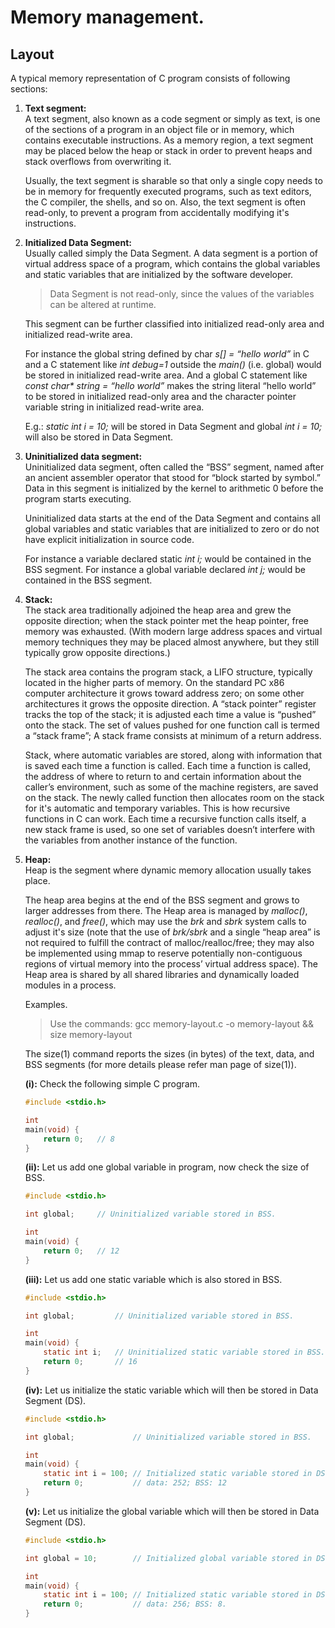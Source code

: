 # Memory management.

## Layout

A typical memory representation of C program consists of following sections:

1. **Text segment:** </br>
    A text segment, also known as a code segment or simply as text, is one of 
    the sections of a program in an object file or in memory, which contains 
    executable instructions.
    As a memory region, a text segment may be placed below the heap or stack 
    in order to prevent heaps and stack overflows from overwriting it.

    Usually, the text segment is sharable so that only a single copy needs to 
    be in memory for frequently executed programs, such as text editors, 
    the C compiler, the shells, and so on. Also, the text segment is often 
    read-only, to prevent a program from accidentally modifying 
    it's instructions.

2. **Initialized Data Segment:** </br>
    Usually called simply the Data Segment. A data segment is a portion of 
    virtual address space of a program, which contains the global variables 
    and static variables that are initialized by the software developer.

    > Data Segment is not read-only, since the values of the 
    > variables can be altered at runtime.

    This segment can be further classified into initialized read-only area and 
    initialized read-write area.

    For instance the global string defined by char *s[] = “hello world”* in C 
    and a C statement like *int debug=1* outside the *main()* (i.e. global) 
    would be stored in initialized read-write area. And a global C statement 
    like *const char\* string = “hello world”* makes the string literal 
    “hello world” to be stored in initialized read-only area and the character 
    pointer variable string in initialized read-write area.

    E.g.: *static int i = 10;* will be stored in Data Segment and 
    global *int i = 10;* will also be stored in Data Segment.

3. **Uninitialized data segment:** </br>
    Uninitialized data segment, often called the “BSS” segment, named after an 
    ancient assembler operator that stood for “block started by symbol.” 
    Data in this segment is initialized by the kernel to arithmetic 0 before 
    the program starts executing.

    Uninitialized data starts at the end of the Data Segment and contains all 
    global variables and static variables that are initialized to zero or do 
    not have explicit initialization in source code.

    For instance a variable declared static *int i;* would be contained in 
    the BSS segment.
    For instance a global variable declared *int j;* would be contained in 
    the BSS segment.

4. **Stack:** </br>
    The stack area traditionally adjoined the heap area and grew the opposite 
    direction; when the stack pointer met the heap pointer, free memory was 
    exhausted. (With modern large address spaces and virtual memory techniques 
    they may be placed almost anywhere, but they still typically grow 
    opposite directions.)

    The stack area contains the program stack, a LIFO structure, typically 
    located in the higher parts of memory. On the standard PC x86 computer 
    architecture it grows toward address zero; on some other architectures it 
    grows the opposite direction. A “stack pointer” register tracks the top of 
    the stack; it is adjusted each time a value is “pushed” onto the stack. 
    The set of values pushed for one function call is termed a “stack frame”; 
    A stack frame consists at minimum of a return address.

    Stack, where automatic variables are stored, along with information that 
    is saved each time a function is called. Each time a function is called, 
    the address of where to return to and certain information about the 
    caller’s environment, such as some of the machine registers, are saved on 
    the stack. The newly called function then allocates room on the stack for 
    it's automatic and temporary variables. This is how recursive functions in 
    C can work. Each time a recursive function calls itself, a new stack frame 
    is used, so one set of variables doesn’t interfere with the variables from 
    another instance of the function.

5. **Heap:** </br>
    Heap is the segment where dynamic memory allocation usually takes place.

    The heap area begins at the end of the BSS segment and grows to larger 
    addresses from there. The Heap area is managed by *malloc()*, *realloc()*, 
    and *free()*, which may use the *brk* and *sbrk* system calls to adjust 
    it's size (note that the use of *brk/sbrk* and a single “heap area” is not 
    required to fulfill the contract of malloc/realloc/free; they may also be 
    implemented using mmap to reserve potentially non-contiguous regions of 
    virtual memory into the process’ virtual address space). 
    The Heap area is shared by all shared libraries and dynamically loaded 
    modules in a process.

    Examples.
    > Use the commands: gcc memory-layout.c -o memory-layout
    > && size memory-layout

    The size(1) command reports the sizes (in bytes) of the text, data, and 
    BSS segments (for more details please refer man page of size(1)).

    **(i):** Check the following simple C program.
    ```C
    #include <stdio.h>

    int
    main(void) {
	    return 0;   // 8
    }
    ```
    **(ii):** Let us add one global variable in program, now check the size of 
    BSS.
    ```C
    #include <stdio.h>

    int global;     // Uninitialized variable stored in BSS.

    int
    main(void) {
    	return 0;   // 12
    }
    ```

    **(iii):** Let us add one static variable which is also stored in BSS.
    ```C
    #include <stdio.h>

    int global;         // Uninitialized variable stored in BSS.

    int
    main(void) {
	    static int i;   // Uninitialized static variable stored in BSS.
	    return 0;       // 16
    }
    ```
    **(iv):** Let us initialize the static variable which will then be stored 
    in Data Segment (DS).
    ```C
    #include <stdio.h>

    int global;             // Uninitialized variable stored in BSS.

    int
    main(void) {
    	static int i = 100; // Initialized static variable stored in DS.
    	return 0;           // data: 252; BSS: 12
    }
    ```

    **(v):** Let us initialize the global variable which will then be stored 
    in Data Segment (DS).

    ```C
    #include <stdio.h> 

    int global = 10;        // Initialized global variable stored in DS.

    int
    main(void) {
	    static int i = 100; // Initialized static variable stored in DS.
	    return 0;           // data: 256; BSS: 8.
    }
    ```
